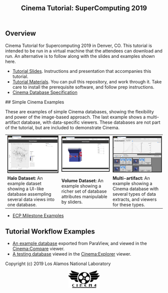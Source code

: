 <html lang=eng>
<head>
    <meta charset=utf-8>
    <title>ECP Data Workflow</title>
    <link rel="stylesheet" type="text/css" href="web/workflow.css"></link>
</head>

<body>
<header>
<h2>Cinema Tutorial: SuperComputing 2019</h2>
</header>

<div class="container">

## Overview

Cinema Tutorial for Supercomputing 2019 in Denver, CO. This tutorial is intended to be run in a virtual machine that the attendees can download and run. An alternative is to follow along with the slides and examples shown here.

- [Tutorial Slides](https://github.com/cinemascience/cinema_tutorial_slides/blob/master/2019-11_SC19/tutorial_sc19.pdf). Instructions and presentation that accompanies this tutorial.
- [Tutorial Materials](https://github.com/cinemascience/cinema_tutorial_2019-11_SC). You can pull this repository, and work through it. Take care to install the prerequisite software, and follow prep instructions.
- [Cinema Database Specification](https://github.com/cinemascience/cinema/blob/master/specs/dietrich/01/cinema_specD_v012.pdf)

<div class="divider"><p></p></div> 
## Simple Cinema Examples

These are examples of simple Cinema databases, showing the flexibility and power of the image-based approach. The last example shows a multi-artifact database, with data-specific viewers. These databases are not part of the tutorial, but are included to demonstrate Cinema.

<center>
<table width="50%" cellspacing="10">

<tr>
<td><a href="../2019-01_ECP/materials/halo.html"><img src="../2019-01_ECP/materials/thumbs/halo.png" width="200" border="2"></a></td>
<td><a href="../2019-01_ECP/materials/volume.html"><img src="../2019-01_ECP/materials/thumbs/volume.png" width="200" border="2"></a></td>
<td><a href="../2019-01_ECP/materials/cinema_explorer.html?databases=databases.json"><img src="../2019-01_ECP/materials/thumbs/explorer.png" width="200" border="2"></a></td>
</tr>

<tr>
<td ><strong>Halo Dataset:</strong> An example dataset showing a UI-like database assempling several data views into one database.</td>
<td ><strong>Volume Dataset:</strong> An example showing a richer set of database attributes manipulable by sliders.</td>
<td ><strong>Multi-artifact:</strong> An example showing a Cinema database with several types of data extracts, and viewers for these types.</td>
</tr>


</table>
</center>

- [ECP Milestone Examples](https://portal.nersc.gov/project/alpine/2018_ECPReview_Cinema/review.new.html)

<div class="divider"><p></p></div> 

## Tutorial Workflow Examples
- [An example database](materials/example_compare.html) exported from ParaView, and viewed in the [Cinema:Compare](https://github.com/cinemascience/cinema_compare) viewer.
- [A testing database](materials/cinema_explorer.html) viewed in the [Cinema:Explorer](https://github.com/cinemascience/cinema_explorer) viewer.

</div>
</body>

<footer>Copyright (c) 2019 Los Alamos National Laboratory</footer>
<p></p> <center>
<a href="https://www.cinemascience.org"><img src="web/cinema_logo_filmreel_named_100px.png" width="100" alt="A Cinema Production"></a></center>
